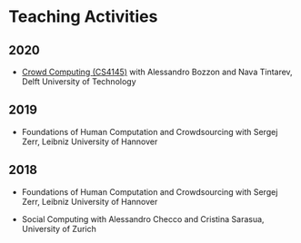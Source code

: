 # Teaching Activities

## 2020

- [Crowd Computing (CS4145)](https://studiegids.tudelft.nl/a101_displayCourse.do?course_id=44916) with Alessandro Bozzon and Nava Tintarev, Delft University of Technology

## 2019

- Foundations of Human Computation and Crowdsourcing with Sergej Zerr, Leibniz University of Hannover

## 2018

- Foundations of Human Computation and Crowdsourcing with Sergej Zerr, Leibniz University of Hannover

- Social Computing with Alessandro Checco and Cristina Sarasua, University of Zurich



